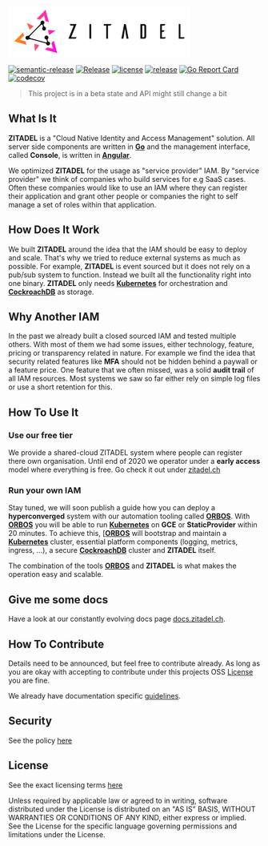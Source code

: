 <img src="./site/static/logos/zitadel-logo-dark@2x.png" alt="Zitadel Logo" height="100px" width="auto" />

[![semantic-release](https://img.shields.io/badge/%20%20%F0%9F%93%A6%F0%9F%9A%80-semantic--release-e10079.svg)](https://github.com/semantic-release/semantic-release)
[![Release](https://github.com/caos/zitadel/workflows/Release/badge.svg)](https://github.com/caos/zitadel/actions)
[![license](https://badgen.net/github/license/caos/zitadel/)](https://github.com/caos/zitadel/blob/master/LICENSE)
[![release](https://badgen.net/github/release/caos/zitadel/stable)](https://github.com/caos/zitadel/releases)
[![Go Report Card](https://goreportcard.com/badge/github.com/caos/zitadel)](https://goreportcard.com/report/github.com/caos/zitadel)
[![codecov](https://codecov.io/gh/caos/zitadel/branch/master/graph/badge.svg)](https://codecov.io/gh/caos/zitadel)

> This project is in a beta state and API might still change a bit

## What Is It

**ZITADEL** is a "Cloud Native Identity and Access Management" solution. All server side components are written in [**Go**](https://golang.org/) and the management interface, called **Console**, is written in [**Angular**](https://angular.io/).

We optimized **ZITADEL** for the usage as "service provider" IAM. By "service provider" we think of companies who build services for e.g SaaS cases. Often these companies would like to use an IAM where they can register their application and grant other people or companies the right to self manage a set of roles within that application.

## How Does It Work

We built **ZITADEL** around the idea that the IAM should be easy to deploy and scale. That's why we tried to reduce external systems as much as possible.
For example, **ZITADEL** is event sourced but it does not rely on a pub/sub system to function. Instead we built all the functionality right into one binary.
**ZITADEL** only needs [**Kubernetes**](https://kubernetes.io/) for orchestration and [**CockroachDB**](https://www.cockroachlabs.com/) as storage.

## Why Another IAM

In the past we already built a closed sourced IAM and tested multiple others. With most of them we had some issues, either technology, feature, pricing or transparency related in nature. For example we find the idea that security related features like **MFA** should not be hidden behind a paywall or a feature price.
One feature that we often missed, was a solid **audit trail** of all IAM resources. Most systems we saw so far either rely on simple log files or use a short retention for this.

## How To Use It

### Use our free tier

We provide a shared-cloud ZITADEL system where people can register there own organisation.
Until end of 2020 we operator under a **early access** model where everything is free.
Go check it out under [zitadel.ch](https://zitadel.ch)

### Run your own IAM

Stay tuned, we will soon publish a guide how you can deploy a **hyperconverged** system with our automation tooling called [**ORBOS**](https://github.com/caos/orbos/).
With [**ORBOS**](https://github.com/caos/orbos/) you will be able to run [**Kubernetes**](https://kubernetes.io/) on **GCE** or **StaticProvider** within 20 minutes. To achieve this, [[**ORBOS**](https://github.com/caos/orbos/) will bootstrap and maintain a [**Kubernetes**](https://kubernetes.io/) cluster, essential platform components (logging, metrics, ingress, ...), a secure [**CockroachDB**](https://www.cockroachlabs.com/) cluster and **ZITADEL** itself.

The combination of the tools [**ORBOS**](https://github.com/caos/orbos/) and **ZITADEL** is what makes the operation easy and scalable.

## Give me some docs

Have a look at our constantly evolving docs page [docs.zitadel.ch](https://docs.zitadel.ch).

## How To Contribute

Details need to be announced, but feel free to contribute already. As long as you are okay with accepting to contribute under this projects OSS [License](##License) you are fine.

We already have documentation specific [guidelines](./site/CONTRIBUTING.md).

## Security

See the policy [here](./SECURITY.md)

## License

See the exact licensing terms [here](./LICENSE)

Unless required by applicable law or agreed to in writing, software distributed under the License is distributed on an "AS IS" BASIS, WITHOUT WARRANTIES OR CONDITIONS OF ANY KIND, either express or implied. See the License for the specific language governing permissions and limitations under the License.
